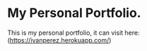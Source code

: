 # My Personal Portfolio.
This is my personal portfolio, it can visit here: (https://ivanperez.herokuapp.com/)



